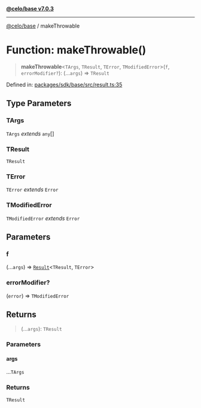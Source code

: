 [**@celo/base v7.0.3**](../README.md)

***

[@celo/base](../README.md) / makeThrowable

# Function: makeThrowable()

> **makeThrowable**\<`TArgs`, `TResult`, `TError`, `TModifiedError`\>(`f`, `errorModifier?`): (...`args`) => `TResult`

Defined in: [packages/sdk/base/src/result.ts:35](https://github.com/celo-org/developer-tooling/blob/master/packages/sdk/base/src/result.ts#L35)

## Type Parameters

### TArgs

`TArgs` *extends* `any`[]

### TResult

`TResult`

### TError

`TError` *extends* `Error`

### TModifiedError

`TModifiedError` *extends* `Error`

## Parameters

### f

(...`args`) => [`Result`](../type-aliases/Result.md)\<`TResult`, `TError`\>

### errorModifier?

(`error`) => `TModifiedError`

## Returns

> (...`args`): `TResult`

### Parameters

#### args

...`TArgs`

### Returns

`TResult`
